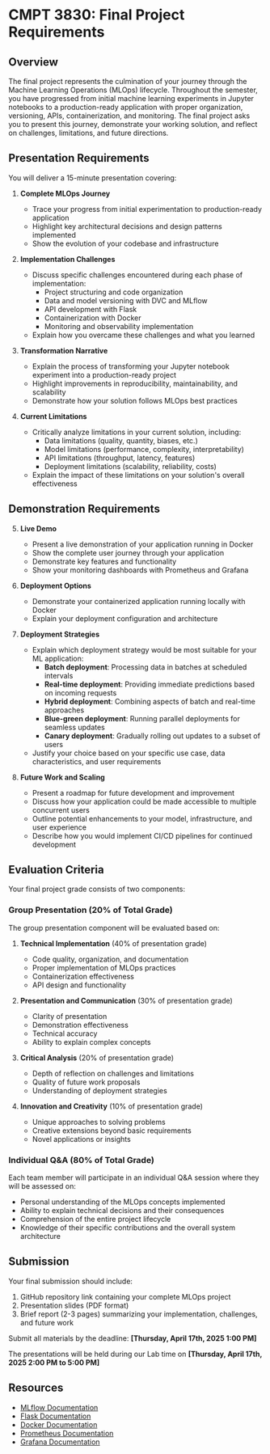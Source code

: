 # CMPT 3830: Final Project Requirements

## Overview

The final project represents the culmination of your journey through the Machine Learning Operations (MLOps) lifecycle. Throughout the semester, you have progressed from initial machine learning experiments in Jupyter notebooks to a production-ready application with proper organization, versioning, APIs, containerization, and monitoring. The final project asks you to present this journey, demonstrate your working solution, and reflect on challenges, limitations, and future directions.

## Presentation Requirements

You will deliver a 15-minute presentation covering:

1. **Complete MLOps Journey**
   - Trace your progress from initial experimentation to production-ready application
   - Highlight key architectural decisions and design patterns implemented
   - Show the evolution of your codebase and infrastructure

2. **Implementation Challenges**
   - Discuss specific challenges encountered during each phase of implementation:
     - Project structuring and code organization
     - Data and model versioning with DVC and MLflow
     - API development with Flask
     - Containerization with Docker
     - Monitoring and observability implementation
   - Explain how you overcame these challenges and what you learned

3. **Transformation Narrative**
   - Explain the process of transforming your Jupyter notebook experiment into a production-ready project
   - Highlight improvements in reproducibility, maintainability, and scalability
   - Demonstrate how your solution follows MLOps best practices

4. **Current Limitations**
   - Critically analyze limitations in your current solution, including:
     - Data limitations (quality, quantity, biases, etc.)
     - Model limitations (performance, complexity, interpretability)
     - API limitations (throughput, latency, features)
     - Deployment limitations (scalability, reliability, costs)
   - Explain the impact of these limitations on your solution's overall effectiveness

## Demonstration Requirements

5. **Live Demo**
   - Present a live demonstration of your application running in Docker
   - Show the complete user journey through your application
   - Demonstrate key features and functionality
   - Show your monitoring dashboards with Prometheus and Grafana

6. **Deployment Options**
   - Demonstrate your containerized application running locally with Docker
   - Explain your deployment configuration and architecture

7. **Deployment Strategies**
   - Explain which deployment strategy would be most suitable for your ML application:
     - **Batch deployment**: Processing data in batches at scheduled intervals
     - **Real-time deployment**: Providing immediate predictions based on incoming requests
     - **Hybrid deployment**: Combining aspects of batch and real-time approaches
     - **Blue-green deployment**: Running parallel deployments for seamless updates
     - **Canary deployment**: Gradually rolling out updates to a subset of users
   - Justify your choice based on your specific use case, data characteristics, and user requirements

8. **Future Work and Scaling**
   - Present a roadmap for future development and improvement
   - Discuss how your application could be made accessible to multiple concurrent users
   - Outline potential enhancements to your model, infrastructure, and user experience
   - Describe how you would implement CI/CD pipelines for continued development

## Evaluation Criteria

Your final project grade consists of two components:

### Group Presentation (20% of Total Grade)

The group presentation component will be evaluated based on:

1. **Technical Implementation** (40% of presentation grade)
   - Code quality, organization, and documentation
   - Proper implementation of MLOps practices
   - Containerization effectiveness
   - API design and functionality

2. **Presentation and Communication** (30% of presentation grade)
   - Clarity of presentation
   - Demonstration effectiveness
   - Technical accuracy
   - Ability to explain complex concepts

3. **Critical Analysis** (20% of presentation grade)
   - Depth of reflection on challenges and limitations
   - Quality of future work proposals
   - Understanding of deployment strategies

4. **Innovation and Creativity** (10% of presentation grade)
   - Unique approaches to solving problems
   - Creative extensions beyond basic requirements
   - Novel applications or insights

### Individual Q&A (80% of Total Grade)

Each team member will participate in an individual Q&A session where they will be assessed on:
- Personal understanding of the MLOps concepts implemented
- Ability to explain technical decisions and their consequences
- Comprehension of the entire project lifecycle
- Knowledge of their specific contributions and the overall system architecture

## Submission

Your final submission should include:

1. GitHub repository link containing your complete MLOps project
2. Presentation slides (PDF format)
3. Brief report (2-3 pages) summarizing your implementation, challenges, and future work

Submit all materials by the deadline: **[Thursday, April 17th, 2025 1:00 PM]**

The presentations will be held during our Lab time on **[Thursday, April 17th, 2025 2:00 PM to 5:00 PM]**

## Resources

- [MLflow Documentation](https://mlflow.org/docs/latest/index.html)
- [Flask Documentation](https://flask.palletsprojects.com/)
- [Docker Documentation](https://docs.docker.com/)
- [Prometheus Documentation](https://prometheus.io/docs/introduction/overview/)
- [Grafana Documentation](https://grafana.com/docs/)
